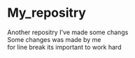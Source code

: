 # My_repositry
Another repositry
I've made some changs <br/>
Some changes was made by me<br/>
for line break its important to work hard
